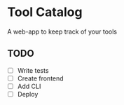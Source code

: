 # Tool Catalog
A web-app to keep track of your tools

## TODO
- [ ] Write tests
- [ ] Create frontend
- [ ] Add CLI
- [ ] Deploy
